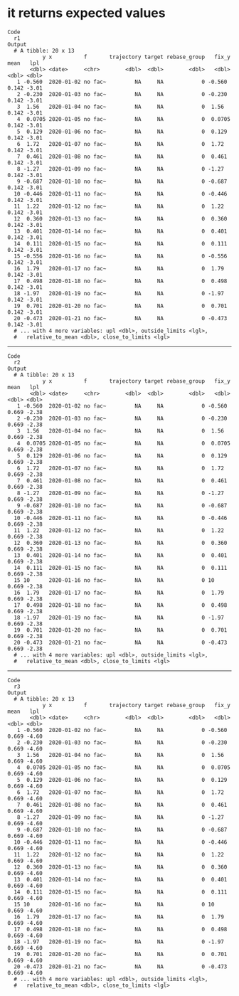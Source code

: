 # it returns expected values

    Code
      r1
    Output
      # A tibble: 20 x 13
               y x          f       trajectory target rebase_group   fix_y  mean   lpl
           <dbl> <date>     <chr>        <dbl>  <dbl>        <dbl>   <dbl> <dbl> <dbl>
       1 -0.560  2020-01-02 no fac~         NA     NA            0 -0.560  0.142 -3.01
       2 -0.230  2020-01-03 no fac~         NA     NA            0 -0.230  0.142 -3.01
       3  1.56   2020-01-04 no fac~         NA     NA            0  1.56   0.142 -3.01
       4  0.0705 2020-01-05 no fac~         NA     NA            0  0.0705 0.142 -3.01
       5  0.129  2020-01-06 no fac~         NA     NA            0  0.129  0.142 -3.01
       6  1.72   2020-01-07 no fac~         NA     NA            0  1.72   0.142 -3.01
       7  0.461  2020-01-08 no fac~         NA     NA            0  0.461  0.142 -3.01
       8 -1.27   2020-01-09 no fac~         NA     NA            0 -1.27   0.142 -3.01
       9 -0.687  2020-01-10 no fac~         NA     NA            0 -0.687  0.142 -3.01
      10 -0.446  2020-01-11 no fac~         NA     NA            0 -0.446  0.142 -3.01
      11  1.22   2020-01-12 no fac~         NA     NA            0  1.22   0.142 -3.01
      12  0.360  2020-01-13 no fac~         NA     NA            0  0.360  0.142 -3.01
      13  0.401  2020-01-14 no fac~         NA     NA            0  0.401  0.142 -3.01
      14  0.111  2020-01-15 no fac~         NA     NA            0  0.111  0.142 -3.01
      15 -0.556  2020-01-16 no fac~         NA     NA            0 -0.556  0.142 -3.01
      16  1.79   2020-01-17 no fac~         NA     NA            0  1.79   0.142 -3.01
      17  0.498  2020-01-18 no fac~         NA     NA            0  0.498  0.142 -3.01
      18 -1.97   2020-01-19 no fac~         NA     NA            0 -1.97   0.142 -3.01
      19  0.701  2020-01-20 no fac~         NA     NA            0  0.701  0.142 -3.01
      20 -0.473  2020-01-21 no fac~         NA     NA            0 -0.473  0.142 -3.01
      # ... with 4 more variables: upl <dbl>, outside_limits <lgl>,
      #   relative_to_mean <dbl>, close_to_limits <lgl>

---

    Code
      r2
    Output
      # A tibble: 20 x 13
               y x          f       trajectory target rebase_group   fix_y  mean   lpl
           <dbl> <date>     <chr>        <dbl>  <dbl>        <dbl>   <dbl> <dbl> <dbl>
       1 -0.560  2020-01-02 no fac~         NA     NA            0 -0.560  0.669 -2.38
       2 -0.230  2020-01-03 no fac~         NA     NA            0 -0.230  0.669 -2.38
       3  1.56   2020-01-04 no fac~         NA     NA            0  1.56   0.669 -2.38
       4  0.0705 2020-01-05 no fac~         NA     NA            0  0.0705 0.669 -2.38
       5  0.129  2020-01-06 no fac~         NA     NA            0  0.129  0.669 -2.38
       6  1.72   2020-01-07 no fac~         NA     NA            0  1.72   0.669 -2.38
       7  0.461  2020-01-08 no fac~         NA     NA            0  0.461  0.669 -2.38
       8 -1.27   2020-01-09 no fac~         NA     NA            0 -1.27   0.669 -2.38
       9 -0.687  2020-01-10 no fac~         NA     NA            0 -0.687  0.669 -2.38
      10 -0.446  2020-01-11 no fac~         NA     NA            0 -0.446  0.669 -2.38
      11  1.22   2020-01-12 no fac~         NA     NA            0  1.22   0.669 -2.38
      12  0.360  2020-01-13 no fac~         NA     NA            0  0.360  0.669 -2.38
      13  0.401  2020-01-14 no fac~         NA     NA            0  0.401  0.669 -2.38
      14  0.111  2020-01-15 no fac~         NA     NA            0  0.111  0.669 -2.38
      15 10      2020-01-16 no fac~         NA     NA            0 10      0.669 -2.38
      16  1.79   2020-01-17 no fac~         NA     NA            0  1.79   0.669 -2.38
      17  0.498  2020-01-18 no fac~         NA     NA            0  0.498  0.669 -2.38
      18 -1.97   2020-01-19 no fac~         NA     NA            0 -1.97   0.669 -2.38
      19  0.701  2020-01-20 no fac~         NA     NA            0  0.701  0.669 -2.38
      20 -0.473  2020-01-21 no fac~         NA     NA            0 -0.473  0.669 -2.38
      # ... with 4 more variables: upl <dbl>, outside_limits <lgl>,
      #   relative_to_mean <dbl>, close_to_limits <lgl>

---

    Code
      r3
    Output
      # A tibble: 20 x 13
               y x          f       trajectory target rebase_group   fix_y  mean   lpl
           <dbl> <date>     <chr>        <dbl>  <dbl>        <dbl>   <dbl> <dbl> <dbl>
       1 -0.560  2020-01-02 no fac~         NA     NA            0 -0.560  0.669 -4.60
       2 -0.230  2020-01-03 no fac~         NA     NA            0 -0.230  0.669 -4.60
       3  1.56   2020-01-04 no fac~         NA     NA            0  1.56   0.669 -4.60
       4  0.0705 2020-01-05 no fac~         NA     NA            0  0.0705 0.669 -4.60
       5  0.129  2020-01-06 no fac~         NA     NA            0  0.129  0.669 -4.60
       6  1.72   2020-01-07 no fac~         NA     NA            0  1.72   0.669 -4.60
       7  0.461  2020-01-08 no fac~         NA     NA            0  0.461  0.669 -4.60
       8 -1.27   2020-01-09 no fac~         NA     NA            0 -1.27   0.669 -4.60
       9 -0.687  2020-01-10 no fac~         NA     NA            0 -0.687  0.669 -4.60
      10 -0.446  2020-01-11 no fac~         NA     NA            0 -0.446  0.669 -4.60
      11  1.22   2020-01-12 no fac~         NA     NA            0  1.22   0.669 -4.60
      12  0.360  2020-01-13 no fac~         NA     NA            0  0.360  0.669 -4.60
      13  0.401  2020-01-14 no fac~         NA     NA            0  0.401  0.669 -4.60
      14  0.111  2020-01-15 no fac~         NA     NA            0  0.111  0.669 -4.60
      15 10      2020-01-16 no fac~         NA     NA            0 10      0.669 -4.60
      16  1.79   2020-01-17 no fac~         NA     NA            0  1.79   0.669 -4.60
      17  0.498  2020-01-18 no fac~         NA     NA            0  0.498  0.669 -4.60
      18 -1.97   2020-01-19 no fac~         NA     NA            0 -1.97   0.669 -4.60
      19  0.701  2020-01-20 no fac~         NA     NA            0  0.701  0.669 -4.60
      20 -0.473  2020-01-21 no fac~         NA     NA            0 -0.473  0.669 -4.60
      # ... with 4 more variables: upl <dbl>, outside_limits <lgl>,
      #   relative_to_mean <dbl>, close_to_limits <lgl>


